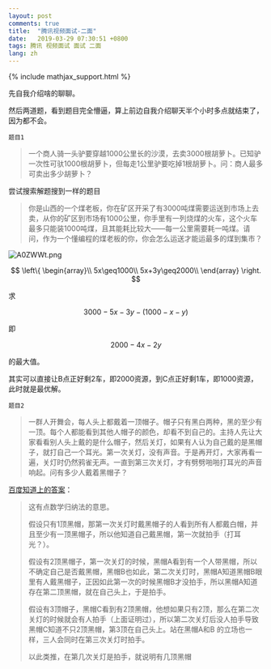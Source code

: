 ```yaml
---
layout: post
comments: true
title:  "腾讯视频面试-二面"
date:   2019-03-29 07:30:51 +0800
tags: 腾讯 视频面试 面试 二面
lang: zh
---
```


<!--引用数学表达式js脚本-->
{% include mathjax_support.html %}

先自我介绍啥的聊聊。

然后两道题，看到题目完全懵逼，算上前边自我介绍聊天半个小时多点就结束了，因为都不会。

`题目1`
> 一个商人骑一头驴要穿越1000公里长的沙漠，去卖3000根胡萝卜。已知驴一次性可驮1000根胡萝卜，但每走1公里驴要吃掉1根胡萝卜。问：商人最多可卖出多少胡萝卜？

尝试搜索解题搜到一样的题目

> 你是山西的一个煤老板，你在矿区开采了有3000吨煤需要运送到市场上去卖，从你的矿区到市场有1000公里，你手里有一列烧煤的火车，这个火车最多只能装1000吨煤，且其能耗比较大——每一公里需要耗一吨煤。请问，作为一个懂编程的煤老板的你，你会怎么运送才能运最多的煤到集市？

![A0ZWWt.png](https://s2.ax1x.com/2019/03/29/A0ZWWt.png)

$$
\left\{ 
\begin{array}\\
5x\geq1000\\
5x+3y\geq2000\\
\end{array}
\right.
$$

求

$$3000-5x-3y-(1000-x-y)$$

即

$$2000-4x-2y$$

的最大值。

其实可以直接让B点正好剩2车，即2000资源，到C点正好剩1车，即1000资源，此时就是最优解。

`题目2`
> 一群人开舞会，每人头上都戴着一顶帽子。帽子只有黑白两种，黑的至少有一顶。每个人都能看到其他人帽子的颜色，却看不到自己的。主持人先让大家看看别人头上戴的是什么帽子，然后关灯，如果有人认为自己戴的是黑帽子，就打自己一个耳光。第一次关灯，没有声音。于是再开灯，大家再看一遍，关灯时仍然鸦雀无声。一直到第三次关灯，才有劈劈啪啪打耳光的声音响起。问有多少人戴着黑帽子？

[百度知道上的答案](https://zhidao.baidu.com/question/220599914.html)：

> 这有点数学归纳法的意思。
> 
> 假设只有1顶黑帽，那第一次关灯时戴黑帽子的人看到所有人都戴白帽，并且至少有一顶黑帽子，所以他知道自己戴黑帽，第一次就拍手（打耳光？）。
> 
> 假设有2顶黑帽子，第一次关灯的时候，黑帽A看到有一个人带黑帽，所以不确定自己是否戴黑帽，黑帽B也如此，第二次关灯时，黑帽A知道黑帽B眼里有人戴黑帽子，正因如此第一次的时候黑帽B才没拍手，所以黑帽A知道存在第二顶黑帽，就在自己头上，于是拍手。
> 
> 假设有3顶帽子，黑帽C看到有2顶黑帽，他想如果只有2顶，那么在第二次关灯的时候就会有人拍手（上面证明过），所以第二次关灯后没人拍手导致黑帽C知道不只2顶黑帽，第3顶在自己头上。站在黑帽A和B 的立场也一样，三人会同时在第三次关灯时拍手。
> 
> 以此类推，在第几次关灯是拍手，就说明有几顶黑帽
